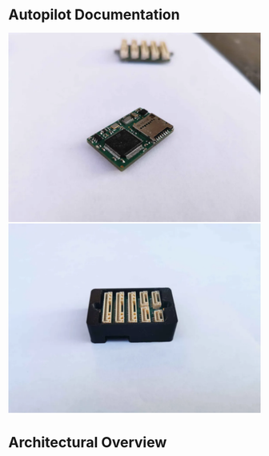 # Autopilot Documentation

![Mainboard](/images/mainboard.webp) ![Enclosure](/images/enclosure.webp)

# Architectural Overview
